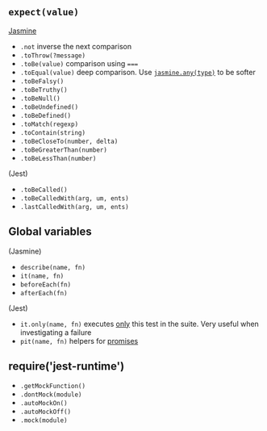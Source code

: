 
`expect(value)`
------------

[Jasmine](http://jasmine.github.io/1.3/introduction.html?spec=Included%20matchers%3A%20The%20%27toThrow%27%20matcher%20is%20for%20testing%20if%20a%20function%20throws%20an%20exception.#section-Included_Matchers)
  - `.not` inverse the next comparison
  - `.toThrow(?message)`
  - `.toBe(value)` comparison using `===`
  - `.toEqual(value)` deep comparison. Use [`jasmine.any(type)`](http://jasmine.github.io/1.3/introduction.html#section-Matching_Anything_with_<code>jasmine.any</code>) to be softer
  - `.toBeFalsy()`
  - `.toBeTruthy()`
  - `.toBeNull()`
  - `.toBeUndefined()`
  - `.toBeDefined()`
  - `.toMatch(regexp)`
  - `.toContain(string)`
  - `.toBeCloseTo(number, delta)`
  - `.toBeGreaterThan(number)`
  - `.toBeLessThan(number)`

(Jest)
  - `.toBeCalled()`
  - `.toBeCalledWith(arg, um, ents)`
  - `.lastCalledWith(arg, um, ents)`
  

Global variables
----------------

(Jasmine)
  - `describe(name, fn)`
  - `it(name, fn)`
  - `beforeEach(fn)`
  - `afterEach(fn)`

(Jest)
  - `it.only(name, fn)` executes [only](https://github.com/davemo/jasmine-only) this test in the suite. Very useful when investigating a failure
  - `pit(name, fn)` helpers for [promises](https://www.npmjs.org/package/jasmine-pit)


require('jest-runtime')
-----------------------

  - `.getMockFunction()`
  - `.dontMock(module)`
  - `.autoMockOn()`
  - `.autoMockOff()`
  - `.mock(module)`
